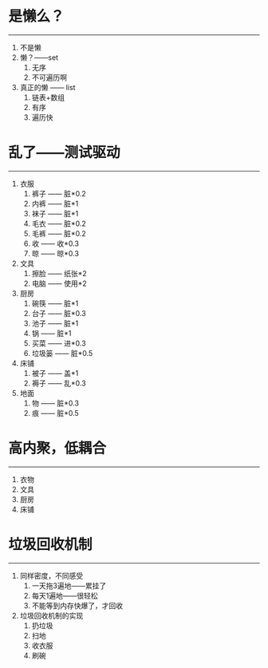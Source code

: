 # 是懒么？
---------------
1. 不是懒
2. 懒？——set
    1. 无序
    2. 不可遍历啊
3. 真正的懒 —— list 
    1. 链表+数组
    2. 有序
    3. 遍历快

# 乱了——测试驱动
----------------
1. 衣服
    1. 裤子 —— 脏*0.2
    2. 内裤 —— 脏*1
    3. 袜子 —— 脏*1
    4. 毛衣 —— 脏*0.2
    5. 毛裤 —— 脏*0.2
    6. 收 —— 收*0.3
    7. 晾 —— 晾*0.3
2. 文具
    1. 擦脸 —— 纸张*2
    2. 电脑 —— 使用*2
3. 厨房
    1. 碗筷 —— 脏*1
    2. 台子 —— 脏*0.3
    3. 池子 —— 脏*1
    4. 锅 —— 脏*1
    5. 买菜 —— 进*0.3
    6. 垃圾篓 —— 脏*0.5
4. 床铺
    1. 被子 —— 盖*1
    2. 褥子 —— 乱*0.3
5. 地面
    1. 物 —— 脏*0.3
    2. 痕 —— 脏*0.5

# 高内聚，低耦合
-------------
1. 衣物
2. 文具
3. 厨房
4. 床铺


# 垃圾回收机制
------------
1. 同样密度，不同感受
    1. 一天拖3遍地——累挂了 
    2. 每天1遍地——很轻松
    3. 不能等到内存快爆了，才回收
2. 垃圾回收机制的实现
    1. 扔垃圾
    2. 扫地
    3. 收衣服
    4. 刷碗

